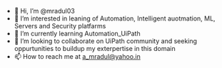 - 👋 Hi, I’m @mradul03
- 👀 I’m interested in leaning of Automation, Intelligent auotmation, ML, Servers and Security platfarms
- 🌱 I’m currently learning Automation_UiPath
- 💞️ I’m looking to collaborate on UiPath community and seeking oppurtunities to buildup my exterpertise in this domain
- 📫 How to reach me at a_mradul@yahoo.in 

<!---
mradul03/mradul03 is a ✨ special ✨ repository because its `README.md` (this file) appears on your GitHub profile.
You can click the Preview link to take a look at your changes.
--->
